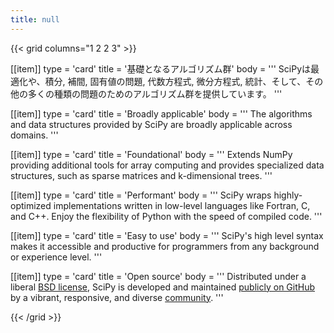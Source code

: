 ```yaml
---
title: null
---
```


{{< grid columns="1 2 2 3" >}}

[[item]]
type = 'card'
title = '基礎となるアルゴリズム群'
body = '''
SciPyは最適化や、積分, 補間, 固有値の問題, 代数方程式, 微分方程式, 統計、そして、その他の多くの種類の問題のためのアルゴリズム群を提供しています。
'''

[[item]]
type = 'card'
title = 'Broadly applicable'
body = '''
The algorithms and data structures provided by SciPy are broadly applicable across domains.
'''

[[item]]
type = 'card'
title = 'Foundational'
body = '''
Extends NumPy providing additional tools for array computing and provides specialized data structures, such as sparse matrices and k-dimensional trees.
'''

[[item]]
type = 'card'
title = 'Performant'
body = '''
SciPy wraps highly-optimized implementations written in low-level languages like Fortran, C, and C++. Enjoy the flexibility of Python with the speed of compiled code.
'''

[[item]]
type = 'card'
title = 'Easy to use'
body = '''
SciPy's high level syntax makes it accessible and productive for programmers from any background or experience level.
'''

[[item]]
type = 'card'
title = 'Open source'
body = '''
Distributed under a liberal [BSD license](https://github.com/scipy/scipy/blob/main/LICENSE.txt), SciPy is developed and maintained [publicly on GitHub](https://github.com/scipy/scipy) by a vibrant, responsive, and diverse [community](/community).
'''

{{< /grid >}}
